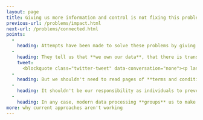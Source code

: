 ```yaml
---
layout: page
title: Giving us more information and control is not fixing this problem
previous-url: /problems/impact.html
next-url: /problems/connected.html
points:
  -
    heading: Attempts have been made to solve these problems by giving us more **information** about data and more **control**.
  -
    heading: They tell us that **we own our data**, that there is transparency, and that we have control.
    tweet:
      <blockquote class="twitter-tweet" data-conversation="none"><p lang="en" dir="ltr">Google&#39;s blog post doesn&#39;t start off very well. &quot;Transparency and control&quot; sounds great, but it&#39;s what companies say when they don&#39;t want privacy.<br><br>It means &quot;we know we&#39;re doing things you won&#39;t like, that we&#39;ve set a default you don&#39;t want, and that most of you won&#39;t change it.&quot; <a href="https://t.co/UqzQVUUYTw">pic.twitter.com/UqzQVUUYTw</a></p>&mdash; Robin Berjon (@robinberjon) <a href="https://twitter.com/robinberjon/status/1486008955306446854?ref_src=twsrc%5Etfw">January 25, 2022</a></blockquote> <script async src="https://platform.twitter.com/widgets.js" charset="utf-8"></script>
  -
    heading: But we shouldn't need to read pages of **terms and conditions** or spend ages configuring our **privacy preferences** or rejecting **cookies** to be treated decently. Who has the time?
  -
    heading: It shouldn't be our responsibility as individuals to prevent **wider impacts** to our societies on our own. These are collective problems.
  -
    heading: In any case, modern data processing **groups** us to make decisions about us, so it's often **other people's choices** about data that determine how it affects us.
more: why current approaches aren't working
---
```

